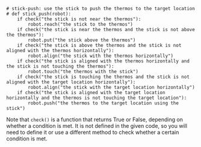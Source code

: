 ```
# stick-push: use the stick to push the thermos to the target location
# def stick_push(robot):
    if check("the stick is not near the thermos"):
        robot.reach("the stick to the thermos")
    if check("the stick is near the thermos and the stick is not above the thermos"):
        robot.put("the stick above the thermos")
    if check("the stick is above the thermos and the stick is not aligned with the thermos horizontally"):
        robot.align("the stick with the thermos horizontally")
    if check("the stick is aligned with the thermos horizontally and the stick is not touching the thermos"):
        robot.touch("the thermos with the stick")
    if check("the stick is touching the thermos and the stick is not aligned with the target location horizontally"):
        robot.align("the stick with the target location horizontally")
    if check("the stick is aligned with the target location horizontally and the thermos is not touching the target location"):
        robot.push("the thermos to the target location using the stick")
``` 

Note that `check()` is a function that returns True or False, depending on whether a condition is met. It is not defined in the given code, so you will need to define it or use a different method to check whether a certain condition is met.
